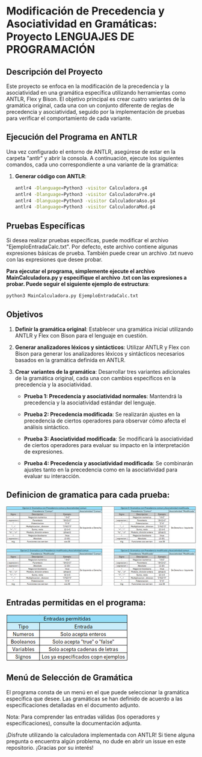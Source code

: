 # Modificación de Precedencia y Asociatividad en Gramáticas: Proyecto LENGUAJES DE PROGRAMACIÓN

## Descripción del Proyecto

Este proyecto se enfoca en la modificación de la precedencia y la asociatividad en una gramática específica utilizando herramientas como ANTLR, Flex y Bison. El objetivo principal es crear cuatro variantes de la gramática original, cada una con un conjunto diferente de reglas de precedencia y asociatividad, seguido por la implementación de pruebas para verificar el comportamiento de cada variante.

## Ejecución del Programa en ANTLR
Una vez configurado el entorno de ANTLR, asegúrese de estar en la carpeta "antlr" y abrir la consola. A continuación, ejecute los siguientes comandos, cada uno correspondiente a una variante de la gramática:

1. **Generar código con ANTLR**:
   ```bash
   antlr4 -Dlanguage=Python3 -visitor Calculadora.g4
   antlr4 -Dlanguage=Python3 -visitor CalculadoraPre.g4
   antlr4 -Dlanguage=Python3 -visitor CalculadoraAso.g4
   antlr4 -Dlanguage=Python3 -visitor CalculadoraMod.g4
   
## Pruebas Específicas
Si desea realizar pruebas específicas, puede modificar el archivo "EjemploEntradaCalc.txt". Por defecto, este archivo contiene algunas expresiones básicas de prueba. También puede crear un archivo .txt nuevo con las expresiones que desee probar.

**Para ejecutar el programa, simplemente ejecute el archivo MainCalculadora.py y especifique el archivo .txt con las expresiones a probar. Puede seguir el siguiente ejemplo de estructura**:

```bash
python3 MainCalculadora.py EjemploEntradaCalc.txt
```


## Objetivos

1. **Definir la gramática original**: Establecer una gramática inicial utilizando ANTLR y Flex con Bison para el lenguaje en cuestión.

2. **Generar analizadores léxicos y sintácticos**: Utilizar ANTLR y Flex con Bison para generar los analizadores léxicos y sintácticos necesarios basados en la gramática definida en ANTLR.

3. **Crear variantes de la gramática**: Desarrollar tres variantes adicionales de la gramática original, cada una con cambios específicos en la precedencia y la asociatividad.
   
   - **Prueba 1: Precedencia y asociatividad normales**: Mantendrá la precedencia y la asociatividad estándar del lenguaje.
   
   - **Prueba 2: Precedencia modificada**: Se realizarán ajustes en la precedencia de ciertos operadores para observar cómo afecta el análisis sintáctico.
   
   - **Prueba 3: Asociatividad modificada**: Se modificará la asociatividad de ciertos operadores para evaluar su impacto en la interpretación de expresiones.
   
   - **Prueba 4: Precedencia y asociatividad modificada**: Se combinarán ajustes tanto en la precedencia como en la asociatividad para evaluar su interacción.
## Definicion de gramatica para cada prueba: 
![Texto Alternativo](TablasAsDes.png)
## Entradas permitidas en el programa: 
![Texto Alternativo](EntradasPermitidas.png)


## Menú de Selección de Gramática
El programa consta de un menú en el que puede seleccionar la gramática específica que desee. Las gramáticas se han definido de acuerdo a las especificaciones detalladas en el documento adjunto.

Nota: Para comprender las entradas válidas (los operadores y especificaciones), consulte la documentación adjunta.

¡Disfrute utilizando la calculadora implementada con ANTLR! Si tiene alguna pregunta o encuentra algún problema, no dude en abrir un issue en este repositorio. ¡Gracias por su interés!
